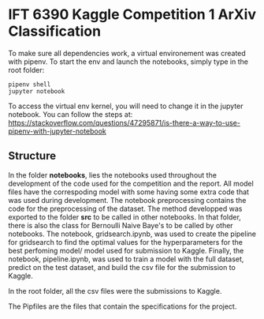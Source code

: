 # IFT 6390 Kaggle Competition 1 ArXiv Classification

To make sure all dependencies work, a virtual environement was created with pipenv. To start the env and launch the notebooks, simply type in the root folder:

```
pipenv shell
jupyter notebook
```

To access the virtual env kernel, you will need to change it in the jupyter notebook. You can follow the steps at: https://stackoverflow.com/questions/47295871/is-there-a-way-to-use-pipenv-with-jupyter-notebook

## Structure

In the folder **notebooks**, lies the notebooks used throughout the development of the code used for the competition and the report. All model files have the correspoding model with some having some extra code that was used during development. The notebook preprocessing contains the code for the preprocessing of the dataset. The method developped was exported to the folder **src** to be called in other notebooks. In that folder, there is also the class for Bernoulli Naive Baye's to be called by other notebooks. The notebook, gridsearch.ipynb, was used to  create the pipeline for gridsearch to find the optimal values for the hyperparameters for the best perfoming model/ model used for submission to Kaggle. Finally, the notebook, pipeline.ipynb, was used to train a model with the full dataset, predict on the test dataset, and build the csv file for the submission to Kaggle. 

In the root folder, all the csv files were the submissions to Kaggle.

The Pipfiles are the files that contain the specifications for the project.
